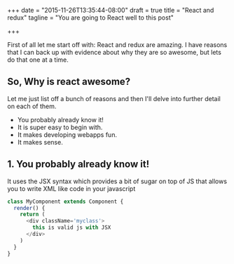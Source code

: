 +++
date = "2015-11-26T13:35:44-08:00"
draft = true
title = "React and redux"
tagline = "You are going to React well to this post"

+++

First of all let me start off with: React and redux are amazing. I have reasons that I can back up with evidence about why they are so awesome, but lets do that one at a time.

## So, Why is react awesome?

Let me just list off a bunch of reasons and then I'll delve into further detail on each of them.

* You probably already know it!
* It is super easy to begin with.
* It makes developing webapps fun.
* It makes sense.

## 1. You probably already know it!

It uses the JSX syntax which provides a bit of sugar on top of JS that allows you to write XML like code in your javascript

```js
class MyComponent extends Component {
  render() {
    return (
      <div className='myclass'>
        this is valid js with JSX
      </div>
    )
  }
}
```
